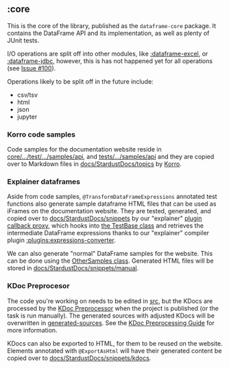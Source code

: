 ## :core

This is the core of the library, published as the `dataframe-core` package.
It contains the DataFrame API and its implementation, as well as plenty of JUnit tests.

I/O operations are split off into other modules, like [:dataframe-excel](../dataframe-excel),
or [:dataframe-jdbc](../dataframe-jdbc), however, this is has not happened yet for all operations
(see [Issue #100](https://github.com/Kotlin/dataframe/issues/100)).

Operations likely to be split off in the future include:

- csv/tsv
- html
- json
- jupyter

### Korro code samples

Code samples for the documentation website reside
in [core/.../test/.../samples/api](./src/test/kotlin/org/jetbrains/kotlinx/dataframe/samples/api),
and [tests/.../samples/api](../tests/src/test/kotlin/org/jetbrains/kotlinx/dataframe/samples/api)
and they are copied over to Markdown files in [docs/StardustDocs/topics](../docs/StardustDocs/topics)
by [Korro](https://github.com/devcrocod/korro).

### Explainer dataframes

Aside from code samples, `@TransformDataFrameExpressions` annotated test functions also generate sample
dataframe HTML files that can be used as iFrames on the documentation website.
They are tested, generated, and copied over to [docs/StardustDocs/snippets](../docs/StardustDocs/snippets) by
our "explainer" [plugin callback proxy](./src/test/kotlin/org/jetbrains/kotlinx/dataframe/explainer),
which hooks into [the TestBase class](./src/test/kotlin/org/jetbrains/kotlinx/dataframe/samples/api/TestBase.kt) and
retrieves the intermediate DataFrame expressions thanks to our "explainer" compiler plugin
[:plugins:expressions-converter](../plugins/expressions-converter).

We can also generate "normal" DataFrame samples for the website. This can be done using the
[OtherSamples class](./src/test/kotlin/org/jetbrains/kotlinx/dataframe/samples/api/OtherSamples.kt). Generated
HTML files will be stored in [docs/StardustDocs/snippets/manual](../docs/StardustDocs/snippets/manual).

### KDoc Preprocesor

The code you're working on needs to be edited in [src](src), but the KDocs are processed by the
[KDoc Preprocessor](https://github.com/Jolanrensen/docProcessorGradlePlugin) when the project is published (or the task
is run manually). The generated sources with adjusted KDocs will be overwritten
in [generated-sources](generated-sources).
See the [KDoc Preprocessing Guide](../KDOC_PREPROCESSING.md) for more information.

KDocs can also be exported to HTML, for them to be reused on the website.
Elements annotated with `@ExportAsHtml` will have their generated content be copied over to
[docs/StardustDocs/snippets/kdocs](../docs/StardustDocs/snippets/kdocs).

